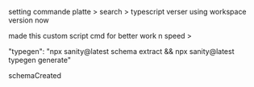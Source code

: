  <!-- shadcn added
 header + signup/login with clerk -->


setting commande platte > search > typescript verser 
using workspace version now

made this custom script cmd for better work n speed >

 "typegen": "npx sanity@latest schema extract && npx sanity@latest typegen generate"

 schemaCreated